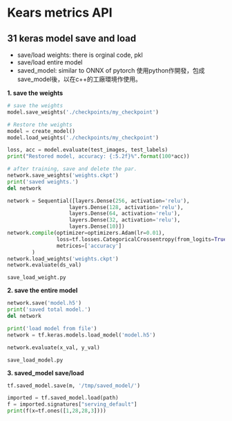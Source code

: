 # Kears metrics API
## 31 keras model save and load

* save/load weights: there is orginal code, pkl 
* save/load entire model
* saved_model: similar to ONNX of pytorch 使用python作開發，包成save_model後，以在c++的工廠環境作使用。

**1. save the weights**
```py
# save the weights
model.save_weights('./checkpoints/my_checkpoint')

# Restore the weights
model = create_model()
model.load_weights('./checkpoints/my_checkpoint')

loss, acc = model.evaluate(test_images, test_labels)
print("Restored model, accuracy: {:5.2f}%".format(100*acc))
```

```py
# after training, save and delete the par.
network.save_weights('weights.ckpt')
print('saved weights.')
del network

network = Sequential([layers.Dense(256, activation='relu'),
                    layers.Dense(128, activation='relu'),
                    layers.Dense(64, activation='relu'),
                    layers.Dense(32, activation='relu'),
                    layers.Dense(10)])
network.compile(optimizer=optimizers.Adam(lr=0.01),
                loss=tf.losses.CategoricalCrossentropy(from_logits=True),
                metrices=['accuracy']
        )
network.load_weights('weights.ckpt')
network.evaluate(ds_val)

```

`save_load_weight.py`

**2. save the entire model**

```py
network.save('model.h5')
print('saved total model.')
del network

print('load model from file')
network = tf.keras.models.load_model('model.h5')

network.evaluate(x_val, y_val)
```
`save_load_model.py`


**3. saved_model save/load**

```py
tf.saved_model.save(m, '/tmp/saved_model/')

imported = tf.saved_model.load(path)
f = imported.signatures["serving_default"]
print(f(x=tf.ones([1,28,28,3])))

```



